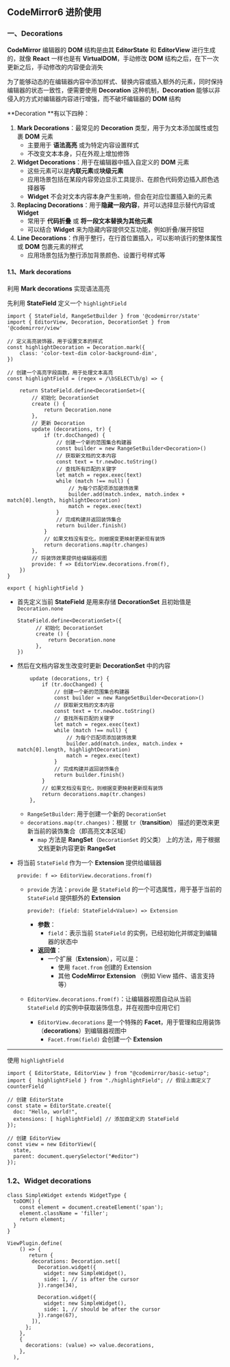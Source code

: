 ## CodeMirror6 进阶使用

### 一、Decorations

**CodeMirror** 编辑器的 **DOM** 结构是由其 **EditorState** 和 **EditorView** 进行生成的，就像 **React** 一样也是有 **VirtualDOM**，手动修改 **DOM** 结构之后，在下一次更新之后，手动修改的内容便会消失

为了能够动态的在编辑器内容中添加样式、替换内容或插入额外的元素，同时保持编辑器的状态一致性，便需要使用 **Decoration** 这种机制，**Decoration** 能够以非侵入的方式对编辑器内容进行增强，而不破坏编辑器的 **DOM** 结构

**Decoration **有以下四种：

1. **Mark Decorations**：最常见的 **Decoration** 类型，用于为文本添加属性或包裹 **DOM** 元素
   - 主要用于 **语法高亮** 或为特定内容设置样式
   - 不改变文本本身，只在外观上增加修饰
2. **Widget Decorations**：用于在编辑器中插入自定义的 **DOM** 元素
   - 这些元素可以是**内联元素**或**块级元素**
   - 应用场景包括在某段内容旁边显示工具提示、在颜色代码旁边插入颜色选择器等
   - **Widget** 不会对文本内容本身产生影响，但会在对应位置插入新的元素
3. **Replacing Decorations**：用于**隐藏一段内容**，并可以选择显示替代内容或 **Widget**
   - 常用于 **代码折叠** 或 **将一段文本替换为其他元素**
   - 可以结合 **Widget** 来为隐藏内容提供交互功能，例如折叠/展开按钮
4. **Line Decorations**：作用于整行，在行首位置插入，可以影响该行的整体属性或 **DOM** 包裹元素的样式
   - 应用场景包括为整行添加背景颜色、设置行号样式等

#### 1.1、Mark decorations 

利用 **Mark decorations** 实现语法高亮

先利用 **StateField** 定义一个 `highlightField`

```tsx
import { StateField, RangeSetBuilder } from '@codemirror/state'
import { EditorView, Decoration, DecorationSet } from '@codemirror/view'

// 定义高亮装饰器，用于设置文本的样式
const highlightDecoration = Decoration.mark({
    class: 'color-text-dim color-background-dim',
})

// 创建一个高亮字段函数，用于处理文本高亮
const highlightField = (regex = /\bSELECT\b/g) => {

    return StateField.define<DecorationSet>({
        // 初始化 DecorationSet
        create () {
            return Decoration.none
        },
        // 更新 Decoration
        update (decorations, tr) {
            if (tr.docChanged) {
                // 创建一个新的范围集合构建器
                const builder = new RangeSetBuilder<Decoration>()
                // 获取新文档的文本内容
                const text = tr.newDoc.toString()
                // 查找所有匹配的关键字
                let match = regex.exec(text)
                while (match !== null) {
                    // 为每个匹配项添加装饰效果
                    builder.add(match.index, match.index + match[0].length, highlightDecoration)
                    match = regex.exec(text)
                }
                // 完成构建并返回装饰集合
                return builder.finish()
            }
            // 如果文档没有变化，则根据变更映射更新现有装饰
            return decorations.map(tr.changes)
        },
        // 将装饰效果提供给编辑器视图
        provide: f => EditorView.decorations.from(f),
    })
}

export { highlightField }
```

- 首先定义当前 **StateField** 是用来存储 **DecorationSet** 且初始值是 `Decoration.none`

  ```tsx
  StateField.define<DecorationSet>({
        // 初始化 DecorationSet
        create () {
            return Decoration.none
        },
  })
  ```

- 然后在文档内容发生改变时更新 **DecorationSet** 中的内容

  ```tsx
      update (decorations, tr) {
          if (tr.docChanged) {
              // 创建一个新的范围集合构建器
              const builder = new RangeSetBuilder<Decoration>()
              // 获取新文档的文本内容
              const text = tr.newDoc.toString()
              // 查找所有匹配的关键字
              let match = regex.exec(text)
              while (match !== null) {
                  // 为每个匹配项添加装饰效果
                  builder.add(match.index, match.index + match[0].length, highlightDecoration)
                  match = regex.exec(text)
              }
              // 完成构建并返回装饰集合
              return builder.finish()
          }
          // 如果文档没有变化，则根据变更映射更新现有装饰
          return decorations.map(tr.changes)
      },
  ```

  - `RangeSetBuilder`: 用于创建一个新的 `DecorationSet`
  - `decorations.map(tr.changes)`：根据 `tr`（**transition**） 描述的更改来更新当前的装饰集合（即高亮文本区域）
    - `map` 方法是 **RangSet**（`DecorationSet` 的父类） 上的方法，用于根据文档更新内容更新 **RangeSet**

- 将当前 `StateField` 作为一个 **Extension** 提供给编辑器

  ```tsx
  provide: f => EditorView.decorations.from(f)
  ```

  - `provide` 方法：`provide` 是 `StateField` 的一个可选属性，用于基于当前的 `StateField` 提供额外的 **Extension**

    ```tsx
    provide?: (field: StateField<Value>) => Extension
    ```

    - **参数**：
      - `field`：表示当前 `StateField` 的实例，已经初始化并绑定到编辑器的状态中
    - **返回值**：
      - 一个扩展（**Extension**），可以是：
        - 使用 `facet.from` 创建的 Extension
        - 其他 **CodeMirror Extension** （例如 View 插件、语言支持等）

  - `EditorView.decorations.from(f)`：让编辑器视图自动从当前 `StateField` 的实例中获取装饰信息，并在视图中应用它们

    - `EditorView.decorations` 是一个特殊的 **Facet**，用于管理和应用装饰（**decorations**）到编辑器视图中
      - `Facet.from(field)` 会创建一个 **Extension**

------

使用 `highlightField`

```tsx
import { EditorState, EditorView } from "@codemirror/basic-setup";
import {  highlightField } from "./highlightField"; // 假设上面定义了 counterField

// 创建 EditorState
const state = EditorState.create({
  doc: "Hello, world!",
  extensions: [ highlightField] // 添加自定义的 StateField
});

// 创建 EditorView
const view = new EditorView({
  state,
  parent: document.querySelector("#editor")
});
```

### 1.2、Widget decorations 

```tsx
class SimpleWidget extends WidgetType {
  toDOM() {
    const element = document.createElement('span');
    element.className = 'filler';
    return element;
  }
}

ViewPlugin.define(
    () => {
       return {
        decorations: Decoration.set([
          Decoration.widget({
            widget: new SimpleWidget(),
            side: 1, // is after the cursor
          }).range(34),

          Decoration.widget({
            widget: new SimpleWidget(),
            side: 1, // should be after the cursor
          }).range(67),
        ]),
      };
    },
    {
      decorations: (value) => value.decorations,
    },
  ),
```

